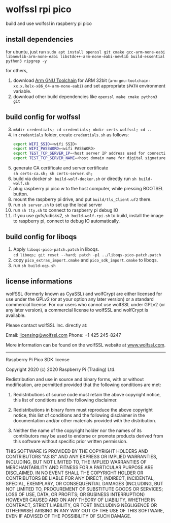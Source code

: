 # wolfssl rpi pico

build and use wolfssl in raspberry pi pico

## install dependencies

for ubuntu, just run `sudo apt install openssl git cmake gcc-arm-none-eabi libnewlib-arm-none-eabi libstdc++-arm-none-eabi-newlib build-essential python3 ripgrep -y`

for others,

1. download [Arm GNU Toolchain](https://developer.arm.com/downloads/-/arm-gnu-toolchain-downloads) for ARM 32bit (`arm-gnu-toolchain-xx.x.Relx-x86_64-arm-none-eabi`) and set appropriate `$PATH` environment variable.
2. download other build dependencies like `openssl make cmake python3 git`

## build config for wolfssl

3. `mkdir credentials; cd credentials; mkdir certs wolfssl; cd ..`
4. in `credentials` folder, create `credentials.sh` as follows:
   ```bash
   export WIFI_SSID=<wifi SSID>
   export WIFI_PASSWORD=<wifi PASSWORD>
   export TEST_TCP_SERVER_IP=<host server IP address used for connection and digital signature. you have to run "ifconfig" or "ip address" to obtain machine ip address>
   export TEST_TCP_SERVER_NAME=<host domain name for digital signature>
   ```
6. generate CA certificate and server certificate  
   `sh certs-ca.sh; sh certs-server.sh;`
5. build via docker `sh build-wolf-docker.sh` or directly run `sh build-wolf.sh`
6. plug raspberry pi pico w to the host computer, while pressing BOOTSEL button.
7. mount the raspberry pi drive, and put `build/tls_Client.uf2` there.
8. run `sh server.sh` to set up the local server
9. run `sh tty.sh` to connect to raspberry pi debug IO
9. if you use gvfs/udisks2, `sh build-wolf-rpi.sh` to build, install the image to raspberry pi, connect to debug IO automatically.

## build config for liboqs

1. Apply `liboqs-pico-patch.patch` in liboqs.  
   `cd liboqs; git reset --hard; patch -p1 ../liboqs-pico-patch.patch`
2. copy `pico_extras_import.cmake` and `pico_sdk_import.cmake` to liboqs.
2. run `sh build-oqs.sh`

## license informations

wolfSSL (formerly known as CyaSSL) and wolfCrypt are either licensed for use
under the GPLv2 (or at your option any later version) or a standard commercial
license. For our users who cannot use wolfSSL under GPLv2
(or any later version), a commercial license to wolfSSL and wolfCrypt is
available.

Please contact wolfSSL Inc. directly at:

Email: licensing@wolfssl.com
Phone: +1 425 245-8247

More information can be found on the wolfSSL website at www.wolfssl.com.

***

Raspberry Pi Pico SDK license

Copyright 2020 (c) 2020 Raspberry Pi (Trading) Ltd.

Redistribution and use in source and binary forms, with or without modification, are permitted provided that the
following conditions are met:

1. Redistributions of source code must retain the above copyright notice, this list of conditions and the following
   disclaimer.

2. Redistributions in binary form must reproduce the above copyright notice, this list of conditions and the following
   disclaimer in the documentation and/or other materials provided with the distribution.

3. Neither the name of the copyright holder nor the names of its contributors may be used to endorse or promote products
   derived from this software without specific prior written permission.

THIS SOFTWARE IS PROVIDED BY THE COPYRIGHT HOLDERS AND CONTRIBUTORS "AS IS" AND ANY EXPRESS OR IMPLIED WARRANTIES,
INCLUDING, BUT NOT LIMITED TO, THE IMPLIED WARRANTIES OF MERCHANTABILITY AND FITNESS FOR A PARTICULAR PURPOSE ARE
DISCLAIMED. IN NO EVENT SHALL THE COPYRIGHT HOLDER OR CONTRIBUTORS BE LIABLE FOR ANY DIRECT, INDIRECT, INCIDENTAL,
SPECIAL, EXEMPLARY, OR CONSEQUENTIAL DAMAGES (INCLUDING, BUT NOT LIMITED TO, PROCUREMENT OF SUBSTITUTE GOODS OR
SERVICES; LOSS OF USE, DATA, OR PROFITS; OR BUSINESS INTERRUPTION) HOWEVER CAUSED AND ON ANY THEORY OF LIABILITY,
WHETHER IN CONTRACT, STRICT LIABILITY, OR TORT (INCLUDING NEGLIGENCE OR OTHERWISE) ARISING IN ANY WAY OUT OF THE USE OF
THIS SOFTWARE, EVEN IF ADVISED OF THE POSSIBILITY OF SUCH DAMAGE.
